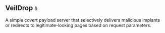 ## VeilDrop 💧

A simple covert payload server that selectively delivers malicious implants or redirects to legitimate-looking pages based on request parameters.

